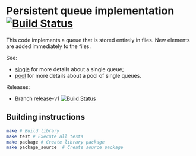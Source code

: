 # Persistent queue implementation [![Build Status](https://travis-ci.org/ict-project/libict-queue.svg?branch=main)](https://travis-ci.org/ict-project/libict-queue)

This code implements a queue that is stored entirely in files. New elements are added immediately to the files.

See:
* [single](source/single.md) for more details about a single queue;
* [pool](source/pool.md) for more details about a pool of single queues.

Releases:
* Branch release-v1 [![Build Status](https://travis-ci.org/ict-project/libict-queue.svg?branch=release-v1)](https://travis-ci.org/ict-project/libict-queue)

## Building instructions

```sh
make # Build library
make test # Execute all tests
make package # Create library package
make package_source  # Create source package
```